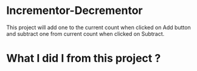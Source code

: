 # Incrementor-Decrementor
This project will add one to the current count when clicked on Add button and subtract one from current count when clicked on Subtract.


# What I did I from this project ?

